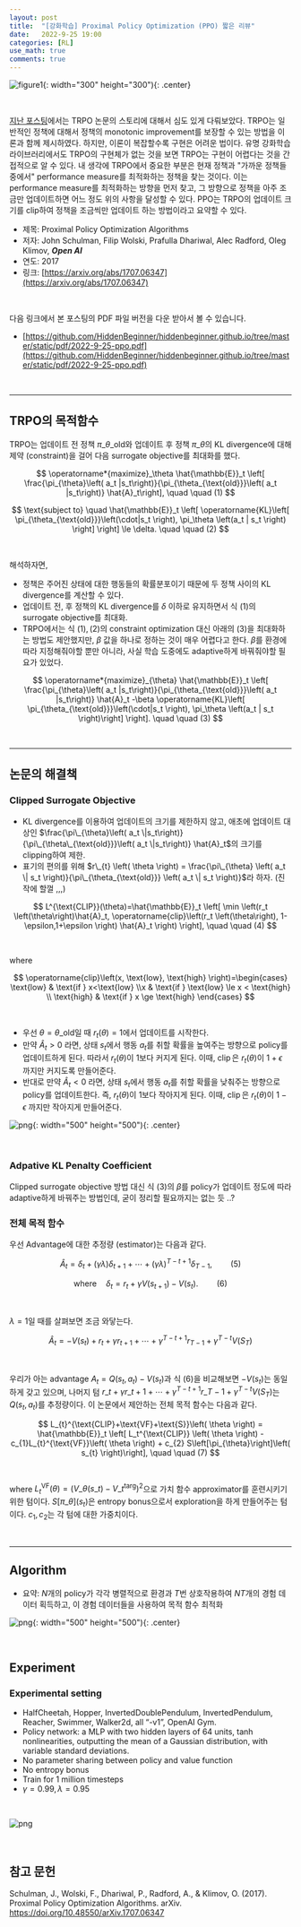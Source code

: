 ```yaml
---
layout: post
title:  "[강화학습] Proximal Policy Optimization (PPO) 짧은 리뷰"
date:   2022-9-25 19:00
categories: [RL]
use_math: true
comments: true
---
```


![figure1](https://raw.githubusercontent.com/HiddenBeginner/hiddenbeginner.github.io/master/static/img/_posts/2021-2-4-rl-notations-cheat-sheet/figure1.png){: width="300" height="300"){: .center}

<br>

[지난 포스팅](https://hiddenbeginner.github.io/rl/2022/09/18/trpo.html)에서는 TRPO 논문의 스토리에 대해서 심도 있게 다뤄보았다. 
TRPO는 일반적인 정책에 대해서 정책의 monotonic improvement를 보장할 수 있는 방법을 이론과 함께 제시하였다. 
하지만, 이론이 복잡할수록 구현은 어려운 법이다. 유명 강화학습 라이브러리에서도 TRPO의 구현체가 없는 것을 보면 TRPO는 구현이 어렵다는 것을 간접적으로 알 수 있다.
내 생각에 TRPO에서 중요한 부분은 현재 정책과 "가까운 정책들 중에서" performance measure를 최적화하는 정책을 찾는 것이다.
이는 performance measure를 최적화하는 방향을 먼저 찾고, 그 방향으로 정책을 아주 조금만 업데이트하면 어느 정도 위의 사항을 달성할 수 있다.
PPO는 TRPO의 업데이트 크기를 clip하여 정책을 조금씩만 업데이트 하는 방법이라고 요약할 수 있다.

- 제목: Proximal Policy Optimization Algorithms
- 저자: John Schulman, Filip Wolski, Prafulla Dhariwal, Alec Radford, Oleg Klimov, ***Open AI***
- 연도: 2017
- 링크: [https://arxiv.org/abs/1707.06347](https://arxiv.org/abs/1707.06347)
  
<br>

다음 링크에서 본 포스팅의 PDF 파일 버전을 다운 받아서 볼 수 있습니다.
- [https://github.com/HiddenBeginner/hiddenbeginner.github.io/tree/master/static/pdf/2022-9-25-ppo.pdf](https://github.com/HiddenBeginner/hiddenbeginner.github.io/tree/master/static/pdf/2022-9-25-ppo.pdf)

<br>

---
## TRPO의 목적함수
TRPO는 업데이트 전 정책 $\pi\_{\theta\_{\text{old}}}$와 업데이트 후 정책 $\pi\_{\theta}$의 KL divergence에 대해 제약 (constraint)을 걸어 다음 surrogate objective를 최대화를 했다.

$$
\operatorname*{maximize}_\theta \hat{\mathbb{E}}_t \left[ \frac{\pi_{\theta}\left( a_t |s_t\right)}{\pi_{\theta_{\text{old}}}\left( a_t |s_t\right)} \hat{A}_t\right], \quad \quad (1)
$$

$$
\text{subject to} \quad \hat{\mathbb{E}}_t \left[ \operatorname{KL}\left[ \pi_{\theta_{\text{old}}}\left(\cdot|s_t \right), \pi_\theta \left(a_t | s_t \right) \right] \right] \le \delta. \quad \quad (2)
$$

<br>

해석하자면, 
- 정책은 주어진 상태에 대한 행동들의 확률분포이기 때문에 두 정책 사이의 KL divergence를 계산할 수 있다. 
- 업데이트 전, 후 정책의 KL divergence를 $\delta$ 이하로 유지하면서 식 $(1)$의 surrogate objective를 최대화.
- TRPO에서는 식 $(1), (2)$의 constraint optimization 대신 아래의 $(3)$을 최대화하는 방법도 제안했지만, $\beta$ 값을 하나로 정하는 것이 매우 어렵다고 한다. $\beta$를 환경에 따라 지정해줘야할 뿐만 아니라, 사실 학습 도중에도 adaptive하게 바꿔줘야할 필요가 있었다.

$$
\operatorname*{maximize}_{\theta} \hat{\mathbb{E}}_t \left[ \frac{\pi_{\theta}\left( a_t |s_t\right)}{\pi_{\theta_{\text{old}}}\left( a_t |s_t\right)} \hat{A}_t -\beta \operatorname{KL}\left[ \pi_{\theta_{\text{old}}}\left(\cdot|s_t \right), \pi_\theta \left(a_t | s_t \right)\right] \right]. \quad \quad (3)
$$

<br>

---

## 논문의 해결책
### Clipped Surrogate Objective

- KL divergence를 이용하여 업데이트의 크기를 제한하지 않고, 애초에 업데이트 대상인 $\frac{\pi\_{\theta}\left( a_t \|s_t\right)}{\pi\_{\theta\_{\text{old}}}\left( a_t \|s_t\right)} \hat{A}_t$의 크기를 clipping하여 제한.
- 표기의 편의를 위해 $r\_{t} \left( \theta \right) = \frac{\pi\_{\theta} \left( a_t \| s_t \right)}{\pi\_{\theta_{\text{old}}} \left( a_t \| s_t \right)}$라 하자. (진작에 할껄 ,,,)

$$
L^{\text{CLIP}}(\theta)=\hat{\mathbb{E}}_t \left[ \min \left(r_t \left(\theta\right)\hat{A}_t, \operatorname{clip}\left(r_t \left(\theta\right), 1-\epsilon,1+\epsilon \right) \hat{A}_t \right) \right], \quad \quad (4)
$$

<br>

where 

$$
\operatorname{clip}\left(x, \text{low}, \text{high} \right)=\begin{cases} \text{low} &  \text{if } x<\text{low} \\x & \text{if } \text{low} \le x < \text{high} \\ \text{high} & \text{if } x \ge \text{high} \end{cases}
$$

<br>

- 우선 $\theta = \theta\_{\text{old}}$일 때 $r_t \left( \theta \right)=1$에서 업데이트를 시작한다.
- 만약 $\hat{A}_t>0$ 라면, 상태 $s_t$에서 행동 $a_t$를 취할 확률을 높여주는 방향으로 policy를 업데이트하게 된다. 따라서 $r_t \left( \theta \right)$이 1보다 커지게 된다. 이때, $\operatorname{clip}$은 $r_t \left( \theta \right)$이 $1+\epsilon$ 까지만 커지도록 만들어준다.
- 반대로 만약 $\hat{A}_t<0$ 라면, 상태 $s_t$에서 행동 $a_t$를 취할 확률을 낮춰주는 방향으로 policy를 업데이트한다. 즉, $r_t \left( \theta \right)$이 1보다 작아지게 된다. 이때, $\operatorname{clip}$은 $r_t \left( \theta \right)$이 $1-\epsilon$ 까지만 작아지게 만들어준다.

![png](https://raw.githubusercontent.com/HiddenBeginner/hiddenbeginner.github.io/master/static/img/_posts/2022-9-25-ppo/clip.png){: width="500" height="500"){: .center}

<br>

### Adpative KL Penalty Coefficient

Clipped surrogate objective 방법 대신 식 $(3)$의 $\beta$를 policy가 업데이트 정도에 따라 adaptive하게 바꿔주는 방법인데, 굳이 정리할 필요까지는 없는 듯 ..?

### 전체 목적 함수

우선 Advantage에 대한 추정량 (estimator)는 다음과 같다.

$$
\hat{A}_{t} = \delta_{t} + (\gamma\lambda)\delta_{t+1}+\cdots+(\gamma\lambda)^{T-t+1}\delta_{T-1}, \quad \quad (5)
$$

$$
\text{where} \quad \delta_t=r_t+\gamma V(s_{t+1}) - V(s_t). \quad \quad (6)
$$

<br>

$\lambda=1$일 때를 살펴보면 조금 와닿는다.

$$
\hat{A}_t = -V(s_t) + r_t + \gamma r_{t+1} + \cdots + \gamma^{T- t +1}r_{T-1}+\gamma^{T-t} V(S_T)
$$


<br>

우리가 아는 advantage $A_t = Q(s_t, a_t) - V(s_t)$과 식 $(6)$을 비교해보면 $-V(s_t)$는 동일하게 갖고 있으며, 나머지 텀 $r\_{t} + \gamma r\_{t+1} + \cdots + \gamma^{T-t+1}r\_{T-1} + \gamma^{T-t} V(S_T)$는 $Q(s_t, a_t)$를 추정량이다. 이 논문에서 제안하는 전체 목적 함수는 다음과 같다.

$$
L_{t}^{\text{CLIP}+\text{VF}+\text{S}}\left( \theta \right) = \hat{\mathbb{E}}_t \left[ L_t^{\text{CLIP}} \left( \theta \right) -c_{1}L_{t}^{\text{VF}}\left( \theta \right) + c_{2} S\left[\pi_{\theta}\right]\left( s_{t} \right)\right], \quad \quad (7)
$$

<br>

where $L_t^{\text{VF}} \left( \theta \right) = \left( V\_{\theta} \left( s\_{t} \right) - V\_{t}^{\text{targ}} \right)^{2}$으로 가치 함수 approximator를 훈련시키기 위한 텀이다. $S\left[\pi\_{\theta} \right] \left( s_t \right)$은 entropy bonus으로서 exploration을 하게 만들어주는 텀이다. $c_1, c_2$는 각 텀에 대한 가중치이다.

<br>

---

## Algorithm

- 요약: $N$개의 policy가 각각 병렬적으로 환경과 $T$번 상호작용하여 $NT$개의 경험 데이터 획득하고, 이 경험 데이터들을 사용하여 목적 함수 최적화

![png](https://raw.githubusercontent.com/HiddenBeginner/hiddenbeginner.github.io/master/static/img/_posts/2022-9-25-ppo/algo.png){: width="500" height="500"){: .center}

<br>

## Experiment

### Experimental setting

- HalfCheetah, Hopper, InvertedDoublePendulum, InvertedPendulum, Reacher, Swimmer, Walker2d, all “-v1”, OpenAI Gym.
- Policy network: a MLP with two hidden layers of 64 units, tanh nonlinearities, outputting the mean of a Gaussian distribution, with variable standard deviations.
- No parameter sharing between policy and value function
- No entropy bonus
- Train for 1 million timesteps
- $\gamma=0.99, \lambda=0.95$

<br>

![png](https://raw.githubusercontent.com/HiddenBeginner/hiddenbeginner.github.io/master/static/img/_posts/2022-9-25-ppo/exp.png)


<br>

## 참고 문헌

Schulman, J., Wolski, F., Dhariwal, P., Radford, A., & Klimov, O. (2017). Proximal Policy Optimization Algorithms. arXiv. https://doi.org/10.48550/arXiv.1707.06347

<br>